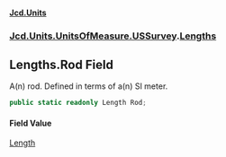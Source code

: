 #### [Jcd.Units](index.md 'index')
### [Jcd.Units.UnitsOfMeasure.USSurvey](Jcd.Units.UnitsOfMeasure.USSurvey.md 'Jcd.Units.UnitsOfMeasure.USSurvey').[Lengths](Lengths.md 'Jcd.Units.UnitsOfMeasure.USSurvey.Lengths')

## Lengths.Rod Field

A(n) rod. Defined in terms of a(n) SI meter.

```csharp
public static readonly Length Rod;
```

#### Field Value
[Length](Length.md 'Jcd.Units.UnitTypes.Length')